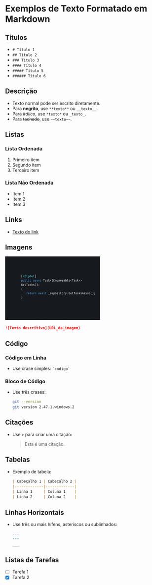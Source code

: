 # Exemplos de Texto Formatado em Markdown

## Títulos

- `# Título 1`
- `## Título 2`
- `### Título 3`
- `#### Título 4`
- `##### Título 5`
- `###### Título 6`

## Descrição

- Texto normal pode ser escrito diretamente.
- Para **negrito**, use `**texto**` ou `__texto__`.
- Para *itálico*, use `*texto*` ou `_texto_`.
- Para ~~tachado~~, use `~~texto~~`.

## Listas

### Lista Ordenada

1. Primeiro item
2. Segundo item
3. Terceiro item

### Lista Não Ordenada

- Item 1
- Item 2
- Item 3

## Links

- [Texto do link](URL)

## Imagens

![Imagem](Designer.png)

```markdown
![Texto descritivo](URL_da_imagem)
```

## Código

### Código em Linha

- Use crase simples: `` `código` ``

### Bloco de Código

- Use três crases:

    ```bash
    git --version
    git version 2.47.1.windows.2
    ```

## Citações

- Use `>` para criar uma citação:
    > Esta é uma citação.

## Tabelas

- Exemplo de tabela:

    ```markdown
    | Cabeçalho 1 | Cabeçalho 2 |
    |-------------|-------------|
    | Linha 1     | Coluna 1    |
    | Linha 2     | Coluna 2    |
    ```

## Linhas Horizontais

- Use três ou mais hífens, asteriscos ou sublinhados:

    ```markdown
    ---
    ***
    ___
    ```

## Listas de Tarefas

- [ ] Tarefa 1
- [x] Tarefa 2
